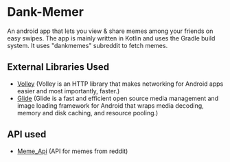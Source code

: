 # Dank-Memer

An android app that lets you view & share memes among your friends on easy swipes. The app is mainly written in Kotlin and uses the Gradle build system. It uses "dankmemes" subreddit to fetch memes.


## External Libraries Used

- [Volley](https://developer.android.com/training/volley)  (Volley is an HTTP library that makes networking for Android apps easier and most importantly, faster.)
- [Glide](https://github.com/bumptech/glide) (Glide is a fast and efficient open source media management and image loading framework for Android that wraps media decoding, memory and disk caching, and resource pooling.)

## API used

- [Meme_Api](https://github.com/D3vd/Meme_Api)  (API for memes from reddit)
